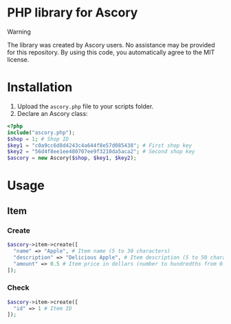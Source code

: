 # PHP library for Ascory
> [!WARNING]
> The library was created by Ascory users. No assistance may be provided for this repository. By using this code, you automatically agree to the MIT license.
# Installation
1. Upload the `ascory.php` file to your scripts folder.
2. Declare an Ascory class:
```php
<?php
include("ascory.php");
$shop = 1; # Shop ID
$key1 = "c0a9cc6d8d4243c4a644f8e57d085438"; # First shop key
$key2 = "56d4f8ee1ee480707ee9f3210da5aca2"; # Second shop key
$ascory = new Ascory($shop, $key1, $key2);
```
# Usage
## Item
### Create
```php
$ascory->item->create([
  "name" => "Apple", # Item name (5 to 30 characters)
  "description" => "Delicious Apple", # Item description (5 to 50 characters)
  "amount" => 0.5 # Item price in dollars (number to hundredths from 0.1 to 100)
]);
```
### Check
```php
$ascory->item->create([
  "id" => 1 # Item ID
]);
```

